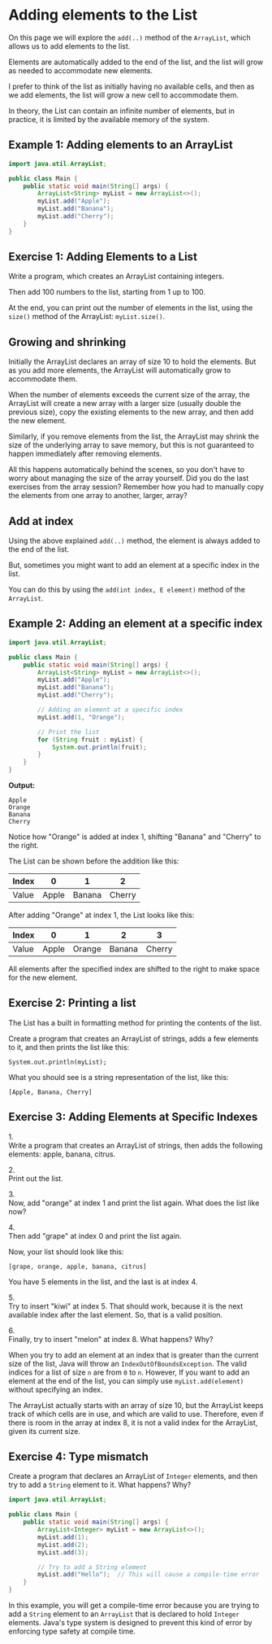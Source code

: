 # Adding elements to the List

On this page we will explore the `add(..)` method of the `ArrayList`, which allows us to add elements to the list.

Elements are automatically added to the end of the list, and the list will grow as needed to accommodate new elements.

I prefer to think of the list as initially having no available cells, and then as we add elements, the list will grow a new cell to accommodate them.

In theory, the List can contain an infinite number of elements, but in practice, it is limited by the available memory of the system.

## Example 1: Adding elements to an ArrayList
```java
import java.util.ArrayList;

public class Main {
    public static void main(String[] args) {
        ArrayList<String> myList = new ArrayList<>();
        myList.add("Apple");
        myList.add("Banana");
        myList.add("Cherry");
    }
}
```



## Exercise 1: Adding Elements to a List

Write a program, which creates an ArrayList containing integers.

Then add 100 numbers to the list, starting from 1 up to 100.

At the end, you can print out the number of elements in the list, using the `size()` method of the ArrayList: `myList.size()`.

## Growing and shrinking
Initially the ArrayList declares an array of size 10 to hold the elements. But as you add more elements, the ArrayList will automatically grow to accommodate them.

When the number of elements exceeds the current size of the array, the ArrayList will create a new array with a larger size (usually double the previous size), copy the existing elements to the new array, and then add the new element.

Similarly, if you remove elements from the list, the ArrayList may shrink the size of the underlying array to save memory, but this is not guaranteed to happen immediately after removing elements.

All this happens automatically behind the scenes, so you don't have to worry about managing the size of the array yourself. Did you do the last exercises from the array session? Remember how you had to manually copy the elements from one array to another, larger, array?

## Add at index
Using the above explained `add(..)` method, the element is always added to the end of the list.

But, sometimes you might want to add an element at a specific index in the list.

You can do this by using the `add(int index, E element)` method of the `ArrayList`.

## Example 2: Adding an element at a specific index
```java
import java.util.ArrayList;

public class Main {
    public static void main(String[] args) {
        ArrayList<String> myList = new ArrayList<>();
        myList.add("Apple");
        myList.add("Banana");
        myList.add("Cherry");

        // Adding an element at a specific index
        myList.add(1, "Orange");

        // Print the list
        for (String fruit : myList) {
            System.out.println(fruit);
        }
    }
}
```

**Output:**
```
Apple
Orange
Banana
Cherry
```

Notice how "Orange" is added at index 1, shifting "Banana" and "Cherry" to the right.

The List can be shown before the addition like this:

| Index | 0     | 1      | 2      |
|-------|-------|--------|--------|
| Value | Apple | Banana | Cherry |

After adding "Orange" at index 1, the List looks like this:

| Index | 0     | 1      | 2      | 3      |
|-------|-------|--------|--------|--------|
| Value | Apple | Orange | Banana | Cherry |

All elements after the specified index are shifted to the right to make space for the new element.

## Exercise 2: Printing a list
The List has a built in formatting method for printing the contents of the list.

Create a program that creates an ArrayList of strings, adds a few elements to it, and then prints the list like this:

`System.out.println(myList);`

What you should see is a string representation of the list, like this:

```
[Apple, Banana, Cherry]
```

## Exercise 3: Adding Elements at Specific Indexes

1.\
Write a program that creates an ArrayList of strings, then adds the following elements: apple, banana, citrus.

2.\
Print out the list.

3.\
Now, add "orange" at index 1 and print the list again. What does the list like now?

4.\
Then add "grape" at index 0 and print the list again.

Now, your list should look like this:

```
[grape, orange, apple, banana, citrus]
```

You have 5 elements in the list, and the last is at index 4. 

5.\
Try to insert "kiwi" at index 5. That should work, because it is the next available index after the last element. So, that is a valid position.

6.\
Finally, try to insert "melon" at index 8. What happens? Why?

<hint title="Hint">

When you try to add an element at an index that is greater than the current size of the list, Java will throw an `IndexOutOfBoundsException`. The valid indices for a list of size `n` are from `0` to `n`. However, If you want to add an element at the end of the list, you can simply use `myList.add(element)` without specifying an index.

The ArrayList actually starts with an array of size 10, but the ArrayList keeps track of which cells are in use, and which are valid to use. Therefore, even if there is room in the array at index 8, it is not a valid index for the ArrayList, given its current size.

</hint>


## Exercise 4: Type mismatch

Create a program that declares an ArrayList of `Integer` elements, and then try to add a `String` element to it. What happens? Why?

```java
import java.util.ArrayList;

public class Main {
    public static void main(String[] args) {
        ArrayList<Integer> myList = new ArrayList<>();
        myList.add(1);
        myList.add(2);
        myList.add(3);

        // Try to add a String element
        myList.add("Hello");  // This will cause a compile-time error
    }
}
```

In this example, you will get a compile-time error because you are trying to add a `String` element to an `ArrayList` that is declared to hold `Integer` elements. Java's type system is designed to prevent this kind of error by enforcing type safety at compile time.
